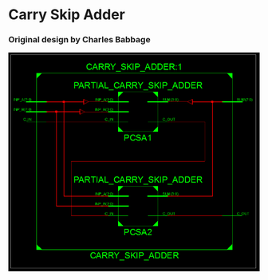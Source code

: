 # Carry Skip Adder

### Original design by Charles Babbage

![Alt text](../images/CSA.png?raw=true "Title")
